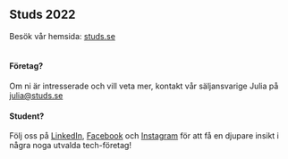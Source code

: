 ## Studs 2022
Besök vår hemsida: [studs.se](http://www.studs.se)<br><br>
#### Företag?
Om ni är intresserade och vill veta mer, kontakt vår säljansvarige Julia på julia@studs.se
#### Student?
Följ oss på [LinkedIn](https://www.linkedin.com/company/studs), [Facebook](https://www.facebook.com/StudsKTH/) och [Instagram](https://www.instagram.com/studskth/) för att få en djupare insikt i några noga utvalda tech-företag!
